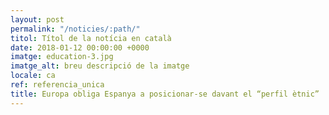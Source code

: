 ```yaml
---
layout: post
permalink: "/noticies/:path/"
titol: Títol de la notícia en català
date: 2018-01-12 00:00:00 +0000
imatge: education-3.jpg
imatge_alt: breu descripció de la imatge
locale: ca
ref: referencia_unica
title: Europa obliga Espanya a posicionar-se davant el “perfil ètnic”
---
```

